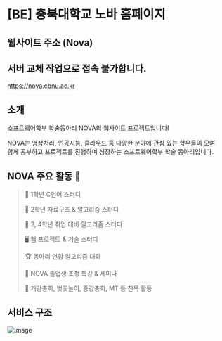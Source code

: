 # [BE] 충북대학교 노바 홈페이지 

## 웹사이트 주소 (Nova) 
## 서버 교체 작업으로 접속 불가합니다.
  https://nova.cbnu.ac.kr


## 소개
  소프트웨어학부 학술동아리 NOVA의 웹사이트 프로젝트입니다!

  NOVA는 영상처리, 인공지능, 클라우드 등 다양한 분야에 관심 있는 학우들이 모여  
  함께 공부하고 프로젝트를 진행하며 성장하는 소프트웨어학부 학술 동아리입니다.


## NOVA 주요 활동 🌟

  >📘 1학년 C언어 스터디
  >
  >📗 2학년 자료구조 & 알고리즘 스터디
  >
  >📙 3, 4학년 취업 대비 알고리즘 스터디
  >
  > 🖥 웹 프로젝트 & 기술 스터디
  >
  >🏆 동아리 연합 알고리즘 대회
  >
  >🎤 NOVA 졸업생 초청 특강 & 세미나
  >
  >🌸 개강총회, 벚꽃놀이, 종강총회, MT 등 친목 활동

## 서비스 구조
![image](https://github.com/user-attachments/assets/a07197ae-308d-478e-af21-ad156f758194)

